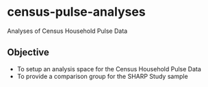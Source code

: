 # census-pulse-analyses
Analyses of Census Household Pulse Data

## Objective
* To setup an analysis space for the Census Household Pulse Data
* To provide a comparison group for the SHARP Study sample
